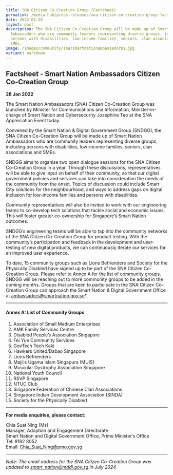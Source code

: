 ```yaml
---
title: SNA Citizen Co Creation Group (Factsheet)
permalink: /media-hub/press-releases/sna-citizen-co-creation-group-factsheet/
date: 2022-01-28
layout: post
description: The SNA Citizen Co-Creation Group will be made up of Smart Nation
  Ambassadors who are community leaders representing diverse groups, including
  persons with disabilities, low-income families, seniors, clan associations and
  SMEs.
image: /images/community/sna/smartnationambassador01.jpg
variant: markdown
---
```

## Factsheet - Smart Nation Ambassadors Citizen Co-Creation Group

**28 Jan 2022**

The Smart Nation Ambassadors (SNA) Citizen Co-Creation Group was launched by Minister for Communications and Information, Minister-in-charge of Smart Nation and Cybersecurity Josephine Teo at the SNA Appreciation Event today.

Convened by the Smart Nation &amp; Digital Government Group (SNDGG), the SNA Citizen Co-Creation Group will be made up of Smart Nation Ambassadors who are community leaders representing diverse groups, including persons with disabilities, low-income families, seniors, clan associations and SMEs.

SNDGG aims to organise two open dialogue sessions for the SNA Citizen Co-Creation Group in a year. Through these discussions, representatives will be able to give input on behalf of their community, so that our digital government policies and services can take into consideration the needs of the community from the onset. Topics of discussion could include Smart City solutions for the neighbourhood, and ways to address gaps on digital inclusion for low-income families and persons with disabilities.

Community representatives will also be invited to work with our engineering teams to co-develop tech solutions that tackle social and economic issues. This will foster greater co-ownership for Singapore’s Smart Nation outcomes.

SNDGG’s engineering teams will be able to tap into the community networks of the SNA Citizen Co-Creation Group for product testing. With the community’s participation and feedback in the development and user-testing of new digital products, we can continuously iterate our services for an improved user experience.

To date, 15 community groups such as Lions Befrienders and Society for the Physically Disabled have signed up to be part of the SNA Citizen Co-Creation Group. Please refer to Annex A for the list of community groups. SNDGG will be reaching out to more community groups to be added in the coming months. Groups that are keen to participate in the SNA Citizen Co-Creation Group can approach the Smart Nation &amp; Digital Government Office at ambassadors@smartnation.gov.sg*.

_______

#### Annex A: List of Community Groups

1. Association of Small Medium Enterprises
2. AMK Family Services Centre
3. Disabled People’s Association Singapore
4. Fei Yue Community Services
5. GovTech Tech Kaki
6. Hawkers United/Dabao Singapore
7. Lions Befrienders
8. Majilis Ugama Islam Singapura (MUIS)
9. Muscular Dystrophy Association Singapore
10. National Youth Council
11. RSVP Singapore
12. NTUC Club
13. Singapore Federation of Chinese Clan Associations
14. Singapore Indian Development Association (SINDA)
15. Society for the Physically Disabled

_______

**For media enquiries, please contact:**

Chia Suat Ning (Ms)<br>
Manager, Adoption and Engagement Directorate<br>
Smart Nation and Digital Government Office, Prime Minister’s Office<br>
Tel: 8182 8052<br>
Email: [Chia_Suat_Ning@pmo.gov.sg](mailto:CHIA_Suat_Ning@pmo.gov.sg)

_______

*Note: The email address for the SNA Citizen Co-Creation Group was updated to smart_nation@mddi.gov.sg in July 2024.*